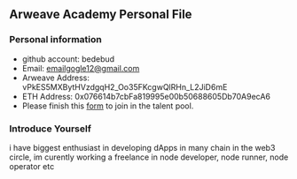 ## Arweave Academy Personal File

### Personal information

- github account: bedebud 
- Email: emailgogle12@gmail.com
- Arweave Address: vPkES5MXBytHVzdgqH2_Oo35FKcgwQlRHn_L2JiD6mE
- ETH Address: 0x076614b7cbFa819995e00b50688605Db70A9ecA6
- Please finish this [form](https://docs.google.com/forms/d/e/1FAIpQLSfWA5fIIcBgmRppm3jNz5vmf9Mai_QMVil-2pO4r7YKn_Zhtw/viewform?usp=sf_link) to join in the talent pool.

### Introduce Yourself
i have biggest enthusiast in developing dApps in many chain in the web3 circle, im curently working a freelance in node developer, node runner, node operator etc
